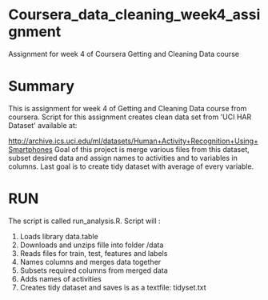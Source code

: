 # Coursera_data_cleaning_week4_assignment
Assignment for week 4 of Coursera Getting and Cleaning Data course
# Summary
This is assignment for week 4 of Getting and Cleaning Data course from coursera.
Script for this assignment creates clean data set from 'UCI HAR Dataset' available at:

http://archive.ics.uci.edu/ml/datasets/Human+Activity+Recognition+Using+Smartphones
Goal of this project is merge various files from this dataset, subset desired data and assign names to activities and to variables in columns. Last goal is to create tidy dataset with average of every variable.

# RUN
The script is called run_analysis.R. Script will :
1. Loads library data.table
2. Downloads and unzips fille into folder /data
3. Reads files for train, test, features and labels
4. Names columns and merges data together
5. Subsets required columns from merged data
6. Adds names of activities
7. Creates tidy dataset and saves is as a textfile: tidyset.txt
  
  
